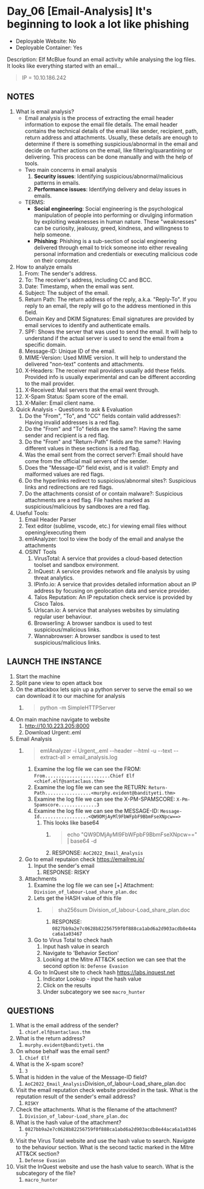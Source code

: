 # Day_06 [Email-Analysis] It's beginning to look a lot like phishing

+ Deployable Website: No
+ Deployable Container: Yes

Description: Elf McBlue found an email activity while analysing the log files. It looks like everything started with an email...

> IP = 10.10.186.242

## NOTES

1. What is email analysis?
   + Email analysis is the process of extracting the email header information to expose the email file details. The email header contains the technical details of the email like sender, recipient, path, return address and attachments. Usually, these details are enough to determine if there is something suspicious/abnormal in the email and decide on further actions on the email, like filtering/quarantining or delivering. This process can be done manually and with the help of tools.
   + Two main concerns in email analysis
      1. **Security issues**: Identifying suspicious/abnormal/malicious patterns in emails.
      2. **Performance issues**: Identifying delivery and delay issues in emails.
   + TERMS:
     + **Social engineering**: Social engineering is the psychological manipulation of people into performing or divulging information by exploiting weaknesses in human nature. These "weaknesses" can be curiosity, jealousy, greed, kindness, and willingness to help someone.
     + **Phishing**: Phishing is a sub-section of social engineering delivered through email to trick someone into either revealing personal information and credentials or executing malicious code on their computer.
2. How to analyze emails
   1. From: The sender's address.
   2. To: The receiver's address, including CC and BCC.
   3. Date: Timestamp, when the email was sent.
   4. Subject: The subject of the email.
   5. Return Path: The return address of the reply, a.k.a. "Reply-To". If you reply to an email, the reply will go to the address mentioned in this field.
   6. Domain Key and DKIM Signatures: Email signatures are provided by email services to identify and authenticate emails.
   7. SPF: Shows the server that was used to send the email. It will help to understand if the actual server is used to send the email from a specific domain.
   8. Message-ID: Unique ID of the email.
   9. MIME-Version: Used MIME version. It will help to understand the delivered "non-text" contents and attachments.
   10. X-Headers: The receiver mail providers usually add these fields. Provided info is usually experimental and can be different according to the mail provider.
   11. X-Received: Mail servers that the email went through.
   12. X-Spam Status: Spam score of the email.
   13. X-Mailer: Email client name.
3. Quick Analysis - Questions to ask & Evaluation
   1. Do the "From", "To", and "CC" fields contain valid addresses?: Having invalid addresses is a red flag.
   2. Do the "From" and "To" fields are the same?: Having the same sender and recipient is a red flag.
   3. Do the "From" and "Return-Path" fields are the same?: Having different values in these sections is a red flag.
   4. Was the email sent from the correct server?: Email should have come from the official mail servers of the sender.
   5. Does the "Message-ID" field exist, and is it valid?: Empty and malformed values are red flags.
   6. Do the hyperlinks redirect to suspicious/abnormal sites?: Suspicious links and redirections are red flags.
   7. Do the attachments consist of or contain malware?: Suspicious attachments are a red flag. File hashes marked as suspicious/malicious by sandboxes are a red flag.
4. Useful Tools:
   1. Email Header Parser
   2. Text editor (sublime, vscode, etc.) for viewing email files without opening/executing them
   3. emlAnalyzer: tool to view the body of the email and analyse the attachments
   4. OSINT Tools
      1. VirusTotal: A service that provides a cloud-based detection toolset and sandbox environment.
      2. InQuest: A service provides network and file analysis by using threat analytics.
      3. IPinfo.io: A service that provides detailed information about an IP address by focusing on geolocation data and service provider.
      4. Talos Reputation: An IP reputation check service is provided by Cisco Talos.
      5. Urlscan.io: A service that analyses websites by simulating regular user behaviour.
      6. Browserling: A browser sandbox is used to test suspicious/malicious links.
      7. Wannabrowser: A browser sandbox is used to test suspicious/malicious links.

## LAUNCH THE INSTANCE

1. Start the machine
2. Split pane view to open attack box
3. On the attackbox lets spin up a python server to serve the email so we can download it to our machine for analysis
   1. > python -m SimpleHTTPServer
4. On main machine navigate to website
   1. <http://10.10.223.205:8000>
   2. Download Urgent:.eml
5. Email Analysis
   1. > emlAnalyzer -i Urgent_.eml --header --html -u --text --extract-all > email_analysis.log
      1. Examine the log file we can see the FROM: `From........................Chief Elf <chief.elf@santaclaus.thm>`
      2. Examine the log file we can see the RETURN: `Return-Path.................<murphy.evident@bandityeti.thm>`
      3. Examine the log file we can see the X-PM-SPAMSCORE: `X-Pm-Spamscore..............3`
      4. Examine the log file we can see the MESSAGE-ID: `Message-Id..................<QW9DMjAyMl9FbWFpbF9BbmFseXNpcw==>`
         1. This looks like base64
            1. > echo "QW9DMjAyMl9FbWFpbF9BbmFseXNpcw==" | base64 -d
            2. RESPONSE: `AoC2022_Email_Analysis`
   2. Go to email reputaion check <https://emailrep.io/>
      1. Input the sender's email
         1. RESPONSE: RISKY
   3. Attachments
      1. Examine the log file we can see [+] Attachment: `Division_of_labour-Load_share_plan.doc`
      2. Lets get the HASH value of this file
         1. > sha256sum Division_of_labour-Load_share_plan.doc
            1. RESPONSE: `0827bb9a2e7c0628b82256759f0f888ca1abd6a2d903acdb8e44aca6a1a03467`
      3. Go to Virus Total to check hash
         1. Input hash value in search
         2. Navigate to 'Behavior Section'
         3. Looking at the Mitre ATT&CK section we can see that the second option is: `Defense Evasion`
      4. Go to InQuest site to check hash <https://labs.inquest.net>
         1. Indicator Lookup - input the hash value
         2. Click on the results
         3. Under subcategory we see `macro_hunter`

## QUESTIONS

1. What is the email address of the sender?
   1. `chief.elf@santaclaus.thm`
2. What is the return address?
   1. `murphy.evident@bandityeti.thm`
3. On whose behalf was the email sent?
   1. `Chief Elf`
4. What is the X-spam score?
   1. `3`
5. What is hidden in the value of the Message-ID field?
   1. `AoC2022_Email_Analysis`Division_of_labour-Load_share_plan.doc
6. Visit the email reputation check website provided in the task. What is the reputation result of the sender's email address?
   1. `RISKY`
7. Check the attachments. What is the filename of the attachment?
   1. `Division_of_labour-Load_share_plan.doc`
8. What is the hash value of the attachment?
   1. `0827bb9a2e7c0628b82256759f0f888ca1abd6a2d903acdb8e44aca6a1a03467`
9. Visit the Virus Total website and use the hash value to search. Navigate to the behaviour section. What is the second tactic marked in the Mitre ATT&CK section?
   1. `Defense Evasion`
10. Visit the InQuest website and use the hash value to search. What is the subcategory of the file?
    1. `macro_hunter`
